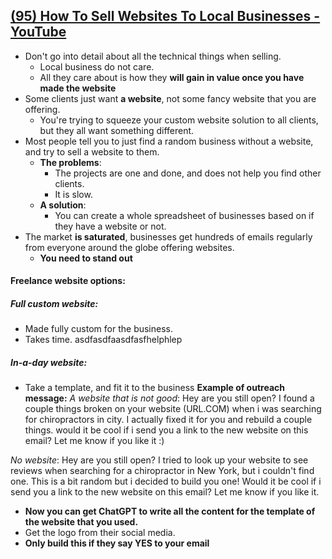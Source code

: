 ## [(95) How To Sell Websites To Local Businesses - YouTube](https://www.youtube.com/watch?v=CzqHE-DmIc0)
- Don't go into detail about all the technical things when selling.
	- Local business do not care.
	- All they care about is how they **will gain in value once you have made the website**
- Some clients just want **a website**, not some fancy website that you are offering.
	- You're trying to squeeze your custom website solution to all clients, but they all want something different.
- Most people tell you to just find a random business without a website, and try to sell a website to them.
	- **The problems**: 
		- The projects are one and done, and does not help you find other clients.
		- It is slow.
	- **A solution**:
		- You can create a whole spreadsheet of businesses based on if they have a website or not.
- The market **is saturated**, businesses get hundreds of emails regularly from everyone around the globe offering websites.
	- **You need to stand out**
#### Freelance website options:
##### Full custom website:
- Made fully custom for the business.
- Takes time.
asdfasdfaasdfasfhelphlep
##### In-a-day website:
- Take a template, and fit it to the business
**Example of outreach message:**
*A website that is not good*:
Hey are you still open? I found a couple things broken on your website (URL.COM) when i was searching for chiropractors in city. 
I actually fixed it for you and rebuild a couple things. would it be cool if i send you a link to the new website on this email? Let me know if you like it :)

*No website*:
Hey are you still open? I tried to look up your website to see reviews when searching for a chiropractor in New York, but i couldn't find one.
This is a bit random but i decided to build you one! Would it be cool if i send you a link to the new website on this email? Let me know if you like it.

- **Now you can get ChatGPT to write all the content for the template of the website that you used.**
- Get the logo from their social media.
- **Only build this if they say YES to your email**